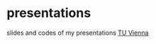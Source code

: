 # presentations
slides and codes of my presentations
[TU Vienna](https://sevamoo.github.io/presentations/Vienna_ATTP_20170317.html)

